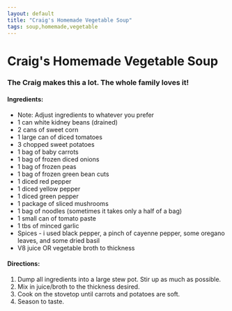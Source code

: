 ```yaml
---
layout: default
title: "Craig's Homemade Vegetable Soup"
tags: soup,homemade,vegetable
---
```

# Craig's Homemade Vegetable Soup

### The Craig makes this a lot.  The whole family loves it!

#### Ingredients:
- Note:  Adjust ingredients to whatever you prefer
- 1 can white kidney beans (drained)
- 2 cans of sweet corn
- 1 large can of diced tomatoes
- 3 chopped sweet potatoes
- 1 bag of baby carrots
- 1 bag of frozen diced onions
- 1 bag of frozen peas
- 1 bag of frozen green bean cuts
- 1 diced red pepper
- 1 diced yellow pepper
- 1 diced green pepper
- 1 package of sliced mushrooms
- 1 bag of noodles (sometimes it takes only a half of a bag)
- 1 small can of tomato paste
- 1 tbs of minced garlic
- Spices - i used black pepper, a pinch of cayenne pepper, some oregano leaves, and some dried basil
- V8 juice OR vegetable broth to thickness

#### Directions:
1. Dump all ingredients into a large stew pot. Stir up as much as possible.
2. Mix in juice/broth to the thickness desired.
3. Cook on the stovetop until carrots and potatoes are soft.
4. Season to taste.
